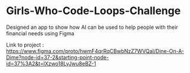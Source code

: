 # Girls-Who-Code-Loops-Challenge
Designed an app to show how AI can be used to help people with their financial needs using Figma

Link to project : https://www.figma.com/proto/hwmF4qrRqCBwbNzZ7WVQaI/Dine-On-A-Dime?node-id=37-2&starting-point-node-id=37%3A2&t=lXzwo18LyJwu8eBZ-1


